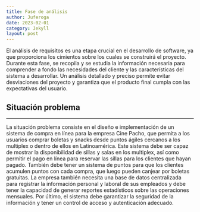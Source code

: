 ```yaml
---
title: Fase de análisis
author: Juferoga
date: 2023-02-01
category: Jekyll
layout: post
---
```


El análisis de requisitos es una etapa crucial en el desarrollo de software, ya que proporciona los cimientos sobre los cuales se construirá el proyecto. Durante esta fase, se recopila y se estudia la información necesaria para comprender a fondo las necesidades del cliente y las características del sistema a desarrollar. Un análisis detallado y preciso permite evitar desviaciones del proyecto y garantiza que el producto final cumpla con las expectativas del usuario.

## Situación problema

---

La situación problema consiste en el diseño e implementación de un sistema de compra en línea para la empresa Cine Pacho, que permita a los usuarios comprar boletas y snacks desde puntos ágiles cercanos a los multiplex o dentro de ellos en Latinoamérica. Este sistema debe ser capaz de mostrar la disponibilidad de sillas y salas en los multiplex, así como permitir el pago en línea para reservar las sillas para los clientes que hayan pagado. También debe tener un sistema de puntos para que los clientes acumulen puntos con cada compra, que luego pueden canjear por boletas gratuitas. La empresa también necesita una base de datos centralizada para registrar la información personal y laboral de sus empleados y debe tener la capacidad de generar reportes estadísticos sobre las operaciones mensuales. Por último, el sistema debe garantizar la seguridad de la información y tener un control de acceso y autenticación adecuado.
